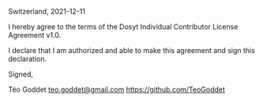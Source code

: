 Switzerland, 2021-12-11

I hereby agree to the terms of the Dosyt Individual Contributor License Agreement v1.0.

I declare that I am authorized and able to make this agreement and sign this declaration.

Signed,

Téo Goddet teo.goddet@gmail.com https://github.com/TeoGoddet
